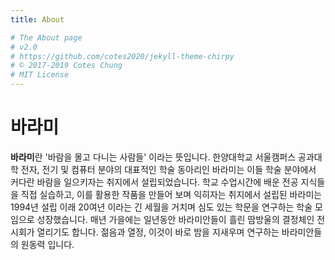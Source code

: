 ```yaml
---
title: About

# The About page
# v2.0
# https://github.com/cotes2020/jekyll-theme-chirpy
# © 2017-2019 Cotes Chung
# MIT License
---
```


# 바라미 

**바라미**란 '바람을 몰고 다니는 사람들' 이라는 뜻입니다.
한양대학교 서울캠퍼스 공과대학 전자, 전기 및 컴퓨터 분야의 대표적인 학술 동아리인 바라미는 이들 학술 분야에서 커다란 바람을 일으키자는 취지에서 설립되었습니다.
학교 수업시간에 배운 전공 지식들을 직접 실습하고, 이를 활용한 작품을 만들어 보며 익히자는 취지에서 설립된 바라미는 1994년 설립 이래 20여년 이라는 긴 세월을 거치며 심도 있는 학문을 연구하는 학술 모임으로 성장했습니다.
매년 가을에는 일년동안 바라미안들이 흘린 땀방울의 결정체인 전시회가 열리기도 합니다.
젊음과 열정, 이것이 바로 밤을 지새우며 연구하는 바라미안들의 원동력 입니다.